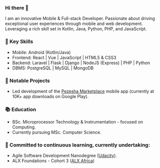 ### Hi there 👋

<!--
**tokoiwesley/tokoiwesley** is a ✨ _special_ ✨ repository because its `README.md` (this file) appears on your GitHub profile.

Here are some ideas to get you started:

- 🔭 I’m currently working on ...
- 🌱 I’m currently learning ...
- 👯 I’m looking to collaborate on ...
- 🤔 I’m looking for help with ...
- 💬 Ask me about ...
- 📫 How to reach me: ...
- 😄 Pronouns: ...
- ⚡ Fun fact: ...
-->

I am an innovative Mobile & Full-stack Developer. Passionate about driving exceptional user experiences through mobile and web development. Leveraging a rich skill set in Kotlin, Java, Python, PHP, and JavaScript.

### 🎯 Key Skills
- Mobile: Android (Kotlin/Java)
- Frontend: React | Vue | JavaScript | HTML5 & CSS3
- Backend: Laravel | Flask | Django | NodeJS (Express) | PHP | Python 
- DBMS: PostgreSQL | MySQL | MongoDB

### 🔨 Notable Projects
- Led development of the [Pezesha Marketplace](https://play.google.com/store/apps/details?id=com.pezesha.pezeshamarketplace) mobile app (currently at 10K+ app downloads on Google Play).

### 📚 Education
- BSc. Microprocessor Technology & Instrumentation - focused on Computing.
- Currently pursuing MSc. Computer Science.

### 🌱 Committed to continuous learning, currently undertaking:
- Agile Software Development Nanodegree ([Udacity](https://www.udacity.com/course/agile-software-development-nanodegree--nd144)).
- ALX Foundations - Cohort 3 ([ALX Africa](https://www.alxafrica.com/foundations/))
